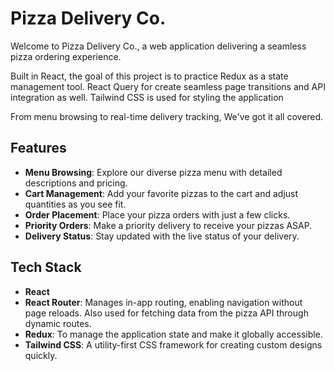 # Pizza Delivery Co.

Welcome to Pizza Delivery Co., a web application delivering a seamless pizza ordering experience.

Built in React, the goal of this project is to practice Redux as a state management tool. React Query for create seamless page transitions and API integration as well.
Tailwind CSS is used for styling the application

From menu browsing to real-time delivery tracking, We've got it all covered.

## Features

- **Menu Browsing**: Explore our diverse pizza menu with detailed descriptions and pricing.
- **Cart Management**: Add your favorite pizzas to the cart and adjust quantities as you see fit.
- **Order Placement**: Place your pizza orders with just a few clicks.
- **Priority Orders**: Make a priority delivery to receive your pizzas ASAP.
- **Delivery Status**: Stay updated with the live status of your delivery.

## Tech Stack

- **React**
- **React Router**: Manages in-app routing, enabling navigation without page reloads. Also used for fetching data from the pizza API through dynamic routes.
- **Redux**: To manage the application state and make it globally accessible.
- **Tailwind CSS**: A utility-first CSS framework for creating custom designs quickly.
